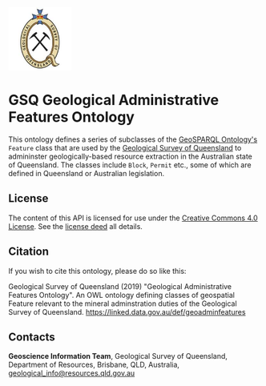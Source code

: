 <img src="images/gsq.jpg" style="width:25%" />  

# GSQ Geological Administrative Features Ontology
This ontology defines a series of subclasses of the [GeoSPARQL Ontology's](https://www.opengeospatial.org/standards/geosparql) `Feature` class that are used by the [Geological Survey of Queensland](https://linked.data.gov.au/org/gsq) to admininster geologically-based resource extraction in the Australian state of Queensland. The classes include `Block`, `Permit` etc., some of which are defined in Queensland or Australian legislation.


## License
The content of this API is licensed for use under the [Creative Commons 4.0 License](https://creativecommons.org/licenses/by/4.0/). See the [license deed](LICENSE) all details.


## Citation
If you wish to cite this ontology, please do so like this:

Geological Survey of Queensland (2019) "Geological Administrative Features Ontology". An OWL ontology defining classes of geospatial Feature relevant to the mineral adminstration duties of the Geological Survey of Queensland. https://linked.data.gov.au/def/geoadminfeatures


## Contacts
**Geoscience Information Team**,
Geological Survey of Queensland,
Department of Resources,
Brisbane, QLD, Australia,
<geological_info@resources.qld.gov.au>
